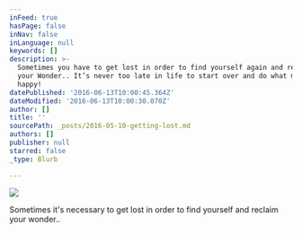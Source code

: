 ```yaml
---
inFeed: true
hasPage: false
inNav: false
inLanguage: null
keywords: []
description: >-
  Sometimes you have to get lost in order to find yourself again and reclaim
  your Wonder.. It’s never too late in life to start over and do what makes you
  happy!
datePublished: '2016-06-13T10:00:45.364Z'
dateModified: '2016-06-13T10:00:30.070Z'
author: []
title: ''
sourcePath: _posts/2016-05-10-getting-lost.md
authors: []
publisher: null
starred: false
_type: Blurb

---
```

![](https://the-grid-user-content.s3-us-west-2.amazonaws.com/a64c170b-2611-4571-861d-e398f819b4c3.jpg)

Sometimes it's necessary to get lost in order to find yourself and reclaim your wonder..
